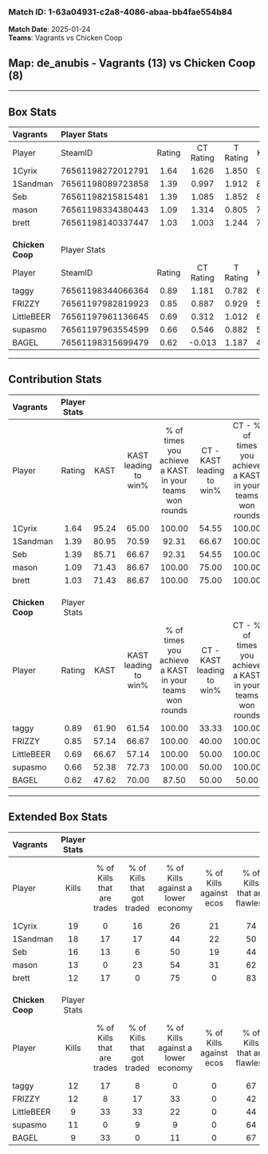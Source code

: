 ### Match ID: 1-63a04931-c2a8-4086-abaa-bb4fae554b84  
**Match Date**: 2025-01-24  
**Teams**: Vagrants vs Chicken Coop  

## **Map**: de_anubis - Vagrants (13) vs Chicken Coop (8)  
---  

## Box Stats  

| **Vagrants**     | Player Stats      |        |           |          |       |      |       |         |        |      |     |
| :- | :- | :-: | :-: | :-: | :-: | :-: | :-: | :-: | :-: | :-: | :-: |
| Player           | SteamID           | Rating | CT Rating | T Rating | KAST  | ADR  | Kills | Assists | Deaths | K/D  | HS% |
| 1Cyrix           | 76561198272012791 |  1.64  |   1.626   |  1.850   | 95.24 | 92.6 |  19   |    2    |   8    | 2.38 | 26  |
| 1Sandman         | 76561198089723858 |  1.39  |   0.997   |  1.912   | 80.95 | 89.4 |  18   |    3    |   12   | 1.50 | 61  |
| Seb              | 76561198215815481 |  1.39  |   1.085   |  1.852   | 85.71 | 90.1 |  16   |    7    |   11   | 1.45 | 31  |
| mason            | 76561198334380443 |  1.09  |   1.314   |  0.805   | 71.43 | 70.2 |  13   |    5    |   11   | 1.18 | 53  |
| brett            | 76561198140337447 |  1.03  |   1.003   |  1.244   | 71.43 | 67.3 |  12   |    3    |   11   | 1.09 | 50  |
|                  |                   |        |           |          |       |      |       |         |        |      |     |
|                  |                   |        |           |          |       |      |       |         |        |      |     |
|                  |                   |        |           |          |       |      |       |         |        |      |     |
| **Chicken Coop** | Player Stats      |        |           |          |       |      |       |         |        |      |     |
| Player           | SteamID           | Rating | CT Rating | T Rating | KAST  | ADR  | Kills | Assists | Deaths | K/D  | HS% |
| taggy            | 76561198344066364 |  0.89  |   1.181   |  0.782   | 61.90 | 76.7 |  12   |    4    |   15   | 0.80 | 66  |
| FRIZZY           | 76561197982819923 |  0.85  |   0.887   |  0.929   | 57.14 | 65.9 |  12   |    4    |   14   | 0.86 | 66  |
| LittleBEER       | 76561197961136645 |  0.69  |   0.312   |  1.012   | 66.67 | 50.0 |   9   |    3    |   16   | 0.56 | 77  |
| supasmo          | 76561197963554599 |  0.66  |   0.546   |  0.882   | 52.38 | 71.2 |  11   |    4    |   19   | 0.58 | 45  |
| BAGEL            | 76561198315699479 |  0.62  |  -0.013   |  1.187   | 47.62 | 58.0 |   9   |    2    |   14   | 0.64 | 55  |
---  

## Contribution Stats  

| **Vagrants**     | Player Stats |       |                      |                                                        |                           |                                                             |                          |                                                            |
| :- | :-: | :-: | :-: | :-: | :-: | :-: | :-: | :-: |
| Player           |    Rating    | KAST  | KAST leading to win% | % of times you achieve a KAST in your teams won rounds | CT - KAST leading to win% | CT - % of times you achieve a KAST in your teams won rounds | T - KAST leading to win% | T - % of times you achieve a KAST in your teams won rounds |
| 1Cyrix           |     1.64     | 95.24 |        65.00         |                         100.00                         |           54.55           |                           100.00                            |          77.78           |                           100.00                           |
| 1Sandman         |     1.39     | 80.95 |        70.59         |                         92.31                          |           66.67           |                           100.00                            |          75.00           |                           85.71                            |
| Seb              |     1.39     | 85.71 |        66.67         |                         92.31                          |           54.55           |                           100.00                            |          85.71           |                           85.71                            |
| mason            |     1.09     | 71.43 |        86.67         |                         100.00                         |           75.00           |                           100.00                            |          100.00          |                           100.00                           |
| brett            |     1.03     | 71.43 |        86.67         |                         100.00                         |           75.00           |                           100.00                            |          100.00          |                           100.00                           |
|                  |              |       |                      |                                                        |                           |                                                             |                          |                                                            |
|                  |              |       |                      |                                                        |                           |                                                             |                          |                                                            |
|                  |              |       |                      |                                                        |                           |                                                             |                          |                                                            |
| **Chicken Coop** | Player Stats |       |                      |                                                        |                           |                                                             |                          |                                                            |
| Player           |    Rating    | KAST  | KAST leading to win% | % of times you achieve a KAST in your teams won rounds | CT - KAST leading to win% | CT - % of times you achieve a KAST in your teams won rounds | T - KAST leading to win% | T - % of times you achieve a KAST in your teams won rounds |
| taggy            |     0.89     | 61.90 |        61.54         |                         100.00                         |           33.33           |                           100.00                            |          85.71           |                           100.00                           |
| FRIZZY           |     0.85     | 57.14 |        66.67         |                         100.00                         |           40.00           |                           100.00                            |          85.71           |                           100.00                           |
| LittleBEER       |     0.69     | 66.67 |        57.14         |                         100.00                         |           50.00           |                           100.00                            |          60.00           |                           100.00                           |
| supasmo          |     0.66     | 52.38 |        72.73         |                         100.00                         |           50.00           |                           100.00                            |          85.71           |                           100.00                           |
| BAGEL            |     0.62     | 47.62 |        70.00         |                         87.50                          |           50.00           |                            50.00                            |          75.00           |                           100.00                           |
---  

## Extended Box Stats  

| **Vagrants**     | Player Stats |                            |                            |                                    |                         |                              |                                 |        |                             |                                     |                          |                               |                            |
| :- | :-: | :-: | :-: | :-: | :-: | :-: | :-: | :-: | :-: | :-: | :-: | :-: | :-: |
| Player           |    Kills     | % of Kills that are trades | % of Kills that got traded | % of Kills against a lower economy | % of Kills against ecos | % of Kills that are flawless | % of Kills that are close duels | Deaths | % of Deaths that get traded | % of Deaths against a lower economy | % of Deaths against ecos | % of Deaths that are flawless | % of Deaths that are close |
| 1Cyrix           |      19      |             0              |             16             |                 26                 |           21            |              74              |               11                |   8    |             38              |                 25                  |            0             |              100              |             0              |
| 1Sandman         |      18      |             17             |             17             |                 44                 |           22            |              50              |               11                |   12   |              0              |                 17                  |            0             |              50               |             0              |
| Seb              |      16      |             13             |             6              |                 50                 |           19            |              44              |                6                |   11   |              9              |                 27                  |            9             |              55               |             0              |
| mason            |      13      |             0              |             23             |                 54                 |           31            |              62              |                8                |   11   |              0              |                 18                  |            0             |              55               |             9              |
| brett            |      12      |             17             |             0              |                 75                 |            0            |              83              |                0                |   11   |             27              |                  9                  |            0             |              36               |             27             |
|                  |              |                            |                            |                                    |                         |                              |                                 |        |                             |                                     |                          |                               |                            |
|                  |              |                            |                            |                                    |                         |                              |                                 |        |                             |                                     |                          |                               |                            |
|                  |              |                            |                            |                                    |                         |                              |                                 |        |                             |                                     |                          |                               |                            |
| **Chicken Coop** | Player Stats |                            |                            |                                    |                         |                              |                                 |        |                             |                                     |                          |                               |                            |
| Player           |    Kills     | % of Kills that are trades | % of Kills that got traded | % of Kills against a lower economy | % of Kills against ecos | % of Kills that are flawless | % of Kills that are close duels | Deaths | % of Deaths that get traded | % of Deaths against a lower economy | % of Deaths against ecos | % of Deaths that are flawless | % of Deaths that are close |
| taggy            |      12      |             17             |             8              |                 0                  |            0            |              67              |               17                |   15   |             13              |                  7                  |            0             |              60               |             13             |
| FRIZZY           |      12      |             8              |             17             |                 33                 |            0            |              42              |                0                |   14   |             14              |                  0                  |            0             |              71               |             7              |
| LittleBEER       |      9       |             33             |             33             |                 22                 |            0            |              44              |                0                |   16   |              6              |                  6                  |            0             |              50               |             6              |
| supasmo          |      11      |             0              |             9              |                 9                  |            0            |              64              |                0                |   19   |             16              |                 11                  |            0             |              53               |             11             |
| BAGEL            |      9       |             33             |             0              |                 11                 |            0            |              67              |               22                |   14   |             14              |                  7                  |            0             |              79               |             0              |
